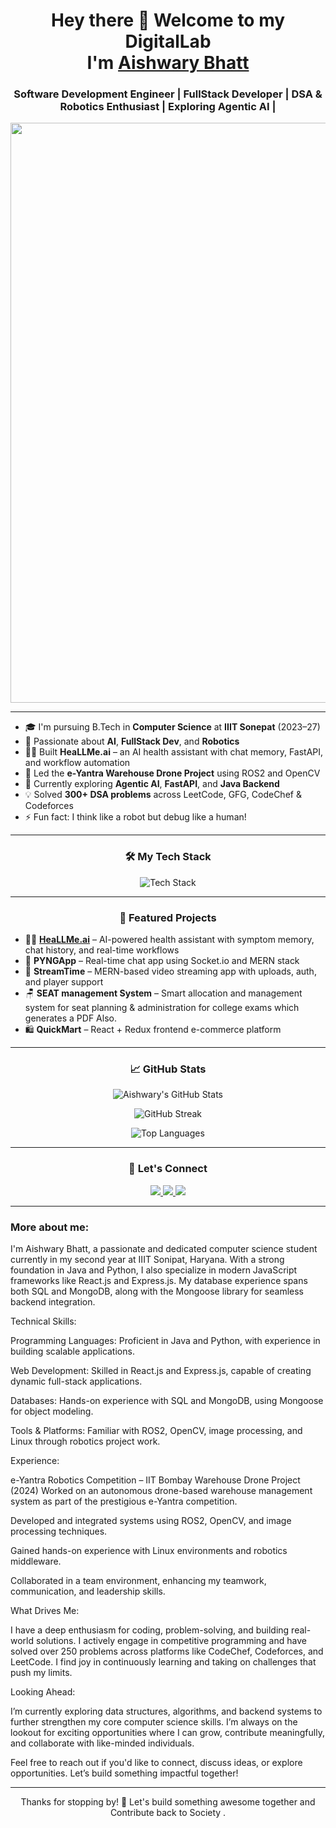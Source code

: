 <h1 align="center">Hey there 👋 Welcome to my DigitalLab <br> I'm <a href="https://www.linkedin.com/in/aishwary-bhatt/">Aishwary Bhatt</a></h1>

<h3 align="center">Software Development Engineer | FullStack Developer  |  DSA & Robotics Enthusiast | Exploring Agentic AI | </h3>


<p align="center">
 <img width="1919" height="928" alt="Never Give Up " src="https://github.com/user-attachments/assets/a24f43ca-3e0b-466f-b863-43c94cd6dbe6" />
</p>

---

- 🎓 I'm pursuing B.Tech in **Computer Science** at **IIIT Sonepat** (2023–27)  
- 🧠 Passionate about **AI**, **FullStack Dev**, and **Robotics**  
- 👨‍💻 Built **HeaLLMe.ai** – an AI health assistant with chat memory, FastAPI, and workflow automation  
- 🤖 Led the **e-Yantra Warehouse Drone Project** using ROS2 and OpenCV  
- 🌱 Currently exploring **Agentic AI**, **FastAPI**, and **Java Backend**  
- 💡 Solved **300+ DSA problems** across LeetCode, GFG, CodeChef & Codeforces  
- ⚡ Fun fact: I think like a robot but debug like a human!

---

<h3 align="center">🛠️ My Tech Stack</h3>

<p align="center">
  <img src="https://skillicons.dev/icons?i=python,java,javascript,react,nodejs,express,mongodb,postgresql,mysql,fastapi,git,linux,opencv,github,numpy" alt="Tech Stack" />
</p>

---

<h3 align="center">🚀 Featured Projects</h3>

- 👨‍⚕️ **[HeaLLMe.ai](https://github.com/shhKnight30)** – AI-powered health assistant with symptom memory, chat history, and real-time workflows  
- 💬 **PYNGApp** – Real-time chat app using Socket.io and MERN stack  
- 🎥 **StreamTime** – MERN-based video streaming app with uploads, auth, and player support  
- 🪑 **SEAT management System** – Smart allocation and management system for seat planning & administration for college exams which generates a PDF Also.
- 🛍️ **QuickMart** – React + Redux frontend e-commerce platform

---

<h3 align="center">📈 GitHub Stats</h3>

<p align="center">
  <img src="https://github-readme-stats.vercel.app/api?username=shhKnight30&show_icons=true&theme=radical" alt="Aishwary's GitHub Stats" />
</p>

<p align="center">
  <img src="https://github-readme-streak-stats.herokuapp.com/?user=shhKnight30&theme=tokyonight" alt="GitHub Streak" />
</p>

<p align="center">
  <img src="https://github-readme-stats.vercel.app/api/top-langs/?username=shhKnight30&layout=compact&theme=radical" alt="Top Languages" />
</p>

---

<h3 align="center">🔗 Let's Connect</h3>

<p align="center">
  <a href="https://linkedin.com/in/aishwary-bhatt" target="_blank">
    <img src="https://img.shields.io/badge/LinkedIn-blue?style=for-the-badge&logo=linkedin&logoColor=white" />
  </a>
  <a href="mailto:aishwarybatt@gmail.com" target="_blank">
    <img src="https://img.shields.io/badge/Gmail-D14836?style=for-the-badge&logo=gmail&logoColor=white" />
  </a>
  <a href="https://github.com/shhKnight30" target="_blank">
    <img src="https://img.shields.io/badge/GitHub-181717?style=for-the-badge&logo=github&logoColor=white" />
  </a>
</p>

---
<h3>More about me:</h3>
<p>I'm Aishwary Bhatt, a passionate and dedicated computer science student currently in my second year at IIIT Sonipat, Haryana. With a strong foundation in Java and Python, I also specialize in modern JavaScript frameworks like React.js and Express.js. My database experience spans both SQL and MongoDB, along with the Mongoose library for seamless backend integration.

Technical Skills:

Programming Languages: Proficient in Java and Python, with experience in building scalable applications.

Web Development: Skilled in React.js and Express.js, capable of creating dynamic full-stack applications.

Databases: Hands-on experience with SQL and MongoDB, using Mongoose for object modeling.

Tools & Platforms: Familiar with ROS2, OpenCV, image processing, and Linux through robotics project work.


Experience:

e-Yantra Robotics Competition – IIT Bombay
Warehouse Drone Project (2024)
Worked on an autonomous drone-based warehouse management system as part of the prestigious e-Yantra competition.

Developed and integrated systems using ROS2, OpenCV, and image processing techniques.

Gained hands-on experience with Linux environments and robotics middleware.

Collaborated in a team environment, enhancing my teamwork, communication, and leadership skills.



What Drives Me:

I have a deep enthusiasm for coding, problem-solving, and building real-world solutions. I actively engage in competitive programming and have solved over 250 problems across platforms like CodeChef, Codeforces, and LeetCode. I find joy in continuously learning and taking on challenges that push my limits.

Looking Ahead:

I’m currently exploring data structures, algorithms, and backend systems to further strengthen my core computer science skills. I’m always on the lookout for exciting opportunities where I can grow, contribute meaningfully, and collaborate with like-minded individuals.

Feel free to reach out if you'd like to connect, discuss ideas, or explore opportunities. Let’s build something impactful together!</p>

---


<p align="center">Thanks for stopping by! 🌟 Let's build something awesome together and Contribute back to Society .</p>
